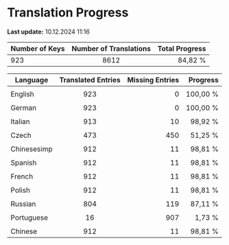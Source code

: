 # Translation Progress
**Last update:** 10.12.2024 11:16

| Number of Keys | Number of Translations | Total Progress |
|----------|:-----------------:|--------:|
923 | 8612 | 84,82 % |

| Language | Translated Entries | Missing Entries | Progress |
|----------|:-----------------:|--------:|--------:|
| | | |
| English | 923 | 0 | 100,00 %
| | | |
| German | 923 | 0 | 100,00 %
| | | |
| Italian | 913 | 10 | 98,92 %
| | | |
| Czech | 473 | 450 | 51,25 %
| | | |
| Chinesesimp | 912 | 11 | 98,81 %
| | | |
| Spanish | 912 | 11 | 98,81 %
| | | |
| French | 912 | 11 | 98,81 %
| | | |
| Polish | 912 | 11 | 98,81 %
| | | |
| Russian | 804 | 119 | 87,11 %
| | | |
| Portuguese | 16 | 907 | 1,73 %
| | | |
| Chinese | 912 | 11 | 98,81 %
